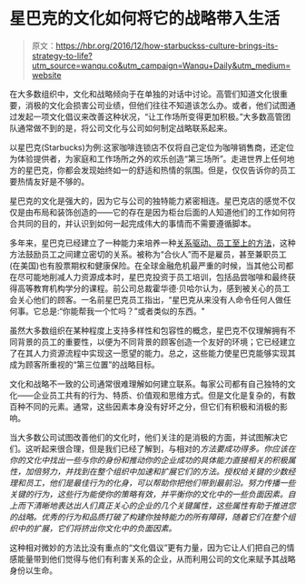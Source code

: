 # 星巴克的文化如何将它的战略带入生活

> 原文：<https://hbr.org/2016/12/how-starbuckss-culture-brings-its-strategy-to-life?utm_source=wanqu.co&utm_campaign=Wanqu+Daily&utm_medium=website>

在大多数组织中，文化和战略倾向于在单独的对话中讨论。高管们知道文化很重要，消极的文化会损害公司业绩，但他们往往不知道该怎么办。或者，他们试图通过发起一项文化倡议来改善这种状况，“让工作场所变得更加积极。”大多数高管团队通常做不到的是，将公司文化与公司如何制定战略联系起来。

以星巴克(Starbucks)为例:这家咖啡连锁店不仅将自己定位为咖啡销售商，还定位为体验提供者，为家庭和工作场所之外的欢乐创造“第三场所”。走进世界上任何地方的星巴克，你都会发现始终如一的舒适和热情的氛围。但是，仅仅告诉你的员工要热情友好是不够的。

星巴克的文化是强大的，因为它与公司的独特能力紧密相连。星巴克店的感觉不仅仅是由布局和装饰创造的——它的存在是因为柜台后面的人知道他们的工作如何符合共同的目的，并认识到如何一起完成伟大的事情而不需要遵循脚本。

多年来，星巴克已经建立了一种能力来培养一种[关系驱动、员工至上的方法](http://panmore.com/starbucks-coffee-company-organizational-culture)，这种方法鼓励员工之间建立密切的关系。被称为“合伙人”而不是雇员，甚至兼职员工(在美国)也有股票期权和健康保险。在全球金融危机最严重的时候，当其他公司都在尽可能地削减人力资源成本时，星巴克投资于员工培训，包括品尝咖啡和最终获得高等教育机构学分的课程。前公司总裁霍华德·贝哈尔认为，感到被关心的员工会关心他们的顾客。一名前星巴克员工指出，“星巴克从来没有人命令任何人做任何事。它总是:“你能帮我一个忙吗？”或者类似的东西。"

虽然大多数组织在某种程度上支持多样性和包容性的概念，星巴克不仅理解拥有不同背景的员工的重要性，以便为不同背景的顾客创造一个友好的环境；它已经建立了在其人力资源流程中实现这一愿望的能力。总之，这些能力使星巴克能够实现其成为顾客所重视的“第三位置”的战略目标。

文化和战略不一致的公司通常很难理解如何建立联系。每家公司都有自己独特的文化——企业员工共有的行为、特质、价值观和思维方式。但是文化是复杂的，有数百种不同的元素。通常，这些因素本身没有好坏之分，但它们有积极和消极的影响。

当大多数公司试图改善他们的文化时，他们关注的是消极的方面，并试图解决它们。这听起来很合理，但是我们已经了解到，与相对的*方法要成功得多。你应该在你的文化中找出一些与你的身份和推动你的企业成功的具体能力直接相关的积极属性，加倍努力，并找到在整个组织中加速和扩展它们的方法。授权给关键的少数经理和员工，他们是最佳行为的化身，可以帮助你把他们带到最前沿。努力传播一些关键的行为，这些行为能使你的策略有效，并平衡你的文化中的一些负面因素。自上而下清晰地表达出人们真正关心的企业的几个关键属性，这些属性有助于推进您的战略。优秀的行为和品质打破了构建你独特能力的所有障碍，随着它们在整个组织中的扩展，它们将挤出你文化中的负面因素。*

这种相对微妙的方法比没有重点的“文化倡议”更有力量，因为它让人们把自己的情感能量带到他们觉得与他们有利害关系的企业，从而利用公司的文化来赋予其战略身份以生命。